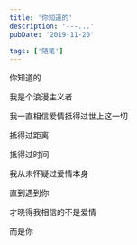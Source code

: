 ```yaml
---
title: '你知道的'
description: '---...'
pubDate: '2019-11-20'

tags: ['随笔']
---
```




你知道的

我是个浪漫主义者

我一直相信爱情抵得过世上这一切

抵得过距离

抵得过时间

我从未怀疑过爱情本身

直到遇到你

才晓得我相信的不是爱情

而是你